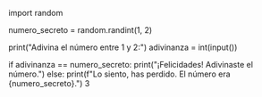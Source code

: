 import random

numero_secreto = random.randint(1, 2)

print("Adivina el número entre 1 y 2:")
adivinanza = int(input())

if adivinanza == numero_secreto:
    print("¡Felicidades! Adivinaste el número.")
else:
    print(f"Lo siento, has perdido. El número era {numero_secreto}.")
    3
